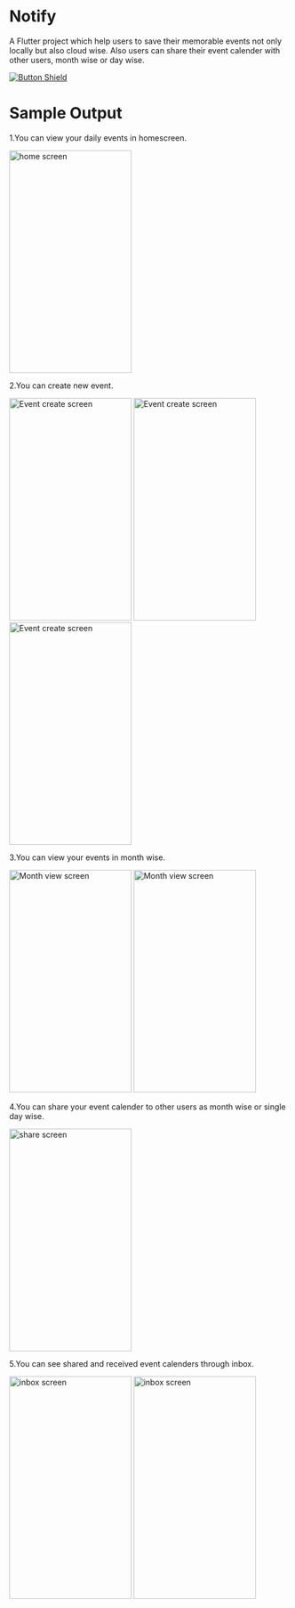 # Notify

A Flutter project which help users to save their memorable events not only locally but also cloud wise. Also users can share their event calender with other users, month wise or day wise.

 [![Button Shield]][Shield] 

[Button Shield]: https://user-images.githubusercontent.com/71382920/209852897-dda0c0c3-58c6-4fcc-8a19-0ca9a95063da.png
[Shield]: https://drive.google.com/file/d/1_IiNHTODKkeTx_Z6iiWF9feFsVZ26mYd/view?usp=share_link

# Sample Output

1.You can view your daily events in homescreen.

<img src="https://user-images.githubusercontent.com/71382920/206840961-1cbad573-185d-44d3-8d67-45c3302907ef.jpg" width="220" height="400" alt="home screen" > 

2.You can create new event.

<img src="https://user-images.githubusercontent.com/71382920/206841147-fc098c6e-808b-4e32-9ffc-b9087817b019.jpg" width="220" height="400" alt="Event create screen"> <img src="https://user-images.githubusercontent.com/71382920/206841675-f3168d70-b566-4c6d-83f0-6c125d9191d5.jpg" width="220" height="400" alt="Event create screen">  <img src="https://user-images.githubusercontent.com/71382920/206841679-d571b7d7-45c9-4a36-87a4-fb70da4ead62.jpg" width="220" height="400" alt="Event create screen"> 

3.You can view your events in month wise.

<img src="https://user-images.githubusercontent.com/71382920/206841178-2edc292e-7bdc-40c5-b3e2-ffc9564f6290.jpg" width="220" height="400" alt="Month view screen"> <img src="https://user-images.githubusercontent.com/71382920/206841813-ad6c9698-51c8-4d65-9aa1-2044117384d6.jpg" width="220" height="400" alt="Month view screen"> 

4.You can share your event calender to other users as month wise or single day wise.

<img src="https://user-images.githubusercontent.com/71382920/206841514-5d3b4200-9e35-469f-ae07-49692c4cc9e5.jpg" width="220" height="400" alt="share screen"> 

5.You can see shared and received event calenders through inbox.

<img src="https://user-images.githubusercontent.com/71382920/206841412-f6eaaae8-abc9-4114-83c9-feee823caa1d.jpg" width="220" height="400" alt="inbox screen">  <img src="https://user-images.githubusercontent.com/71382920/206841416-06380f6d-0e90-4cfa-a123-ef8d7884ac03.jpg" width="220" height="400" alt="inbox screen"> 
